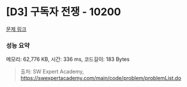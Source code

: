 # [D3] 구독자 전쟁 - 10200 

[문제 링크](https://swexpertacademy.com/main/code/problem/problemDetail.do?contestProbId=AXMCXV_qVgkDFAWv) 

### 성능 요약

메모리: 62,776 KB, 시간: 336 ms, 코드길이: 183 Bytes



> 출처: SW Expert Academy, https://swexpertacademy.com/main/code/problem/problemList.do